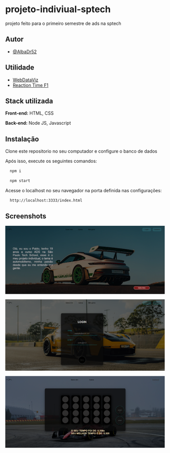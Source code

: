 # projeto-indiviual-sptech
projeto feito para o primeiro semestre de ads na sptech

## Autor

- [@AlbaDr52](https://www.github.com/AlbaDr52)


## Utilidade

 - [WebDataViz](https://github.com/BandTec/web-data-viz)
 - [Reaction Time F1](https://f1-start.glitch.me/)



## Stack utilizada

**Front-end:** HTML, CSS

**Back-end:** Node JS, Javascript


## Instalação

Clone este repositorio no seu computador
e configure o banco de dados

Após isso, execute os seguintes comandos:

```bash
  npm i
```
```bash
  npm start
```
Acesse o localhost no seu navegador na porta definida nas configurações:

```bash
  http://localhost:3333/index.html
```
## Screenshots

![App Screenshot](https://github.com/AlbaDr52/projeto-indiviual-sptech/blob/main/public/imagens/Captura%20de%20tela%202024-06-05%20123913.png)

![App Screenshot](https://github.com/AlbaDr52/projeto-indiviual-sptech/blob/main/public/imagens/Captura%20de%20tela%202024-06-05%20123940.png)

![App Screenshot](https://github.com/AlbaDr52/projeto-indiviual-sptech/blob/main/public/imagens/Captura%20de%20tela%202024-06-05%20124052.png)
